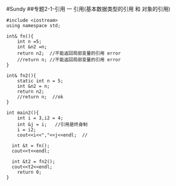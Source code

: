 #Sundy
##专题2-1-引用
一 引用(基本数据类型的引用 和 对象的引用)


	#include <iostream>
	using namespace std;
	
	int& fn(){
		int n =5;
		int &n2 =n;
		return n2;  //不能返回局部变量的引用 error
		//return n; //不能返回局部变量的引用 error
	}
	
	int& fn2(){
		static int n = 5;
		int &n2 = n;
		return n2;
		//return n;  //ok
	}
	
	int main2(){
		int i = 3,i2 = 4;
		int &j = i;   //引用是终身制
		i = i2;
		cout<<i<<","<<j<<endl;  //
	
	  int &t = fn();
	  cout<<t<<endl;
	
	  int &t2 = fn2();
	  cout<<t2<<endl;
		return 0;
	}
